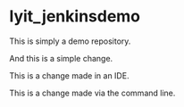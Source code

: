 # lyit_jenkinsdemo

This is simply a demo repository.

And this is a simple change.

This is a change made in an IDE.

This is a change made via the command line.
